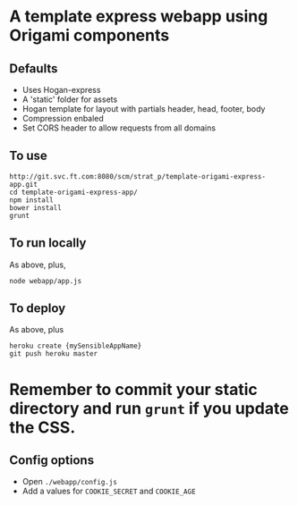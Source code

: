 A template express webapp using Origami components
===

Defaults
---

* Uses Hogan-express
* A 'static' folder for assets
* Hogan template for layout with partials header, head, footer, body
* Compression enbaled
* Set CORS header to allow requests from all domains

To use
---

    http://git.svc.ft.com:8080/scm/strat_p/template-origami-express-app.git
    cd template-origami-express-app/
    npm install
    bower install
    grunt

To run locally
---

As above, plus, 

    node webapp/app.js

To deploy
---

As above, plus

    heroku create {mySensibleAppName}
    git push heroku master

Remember to commit your static directory and run `grunt` if you update the CSS.
=======

Config options
---

* Open `./webapp/config.js`
* Add a values for `COOKIE_SECRET` and `COOKIE_AGE`